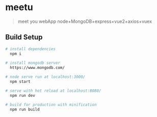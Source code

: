 # meetu

> meet you webApp
> node+MongoDB+express+vue2+axios+vuex

## Build Setup

``` bash
# install dependencies
  npm i
  
# install mongodb server
  https://www.mongodb.com/

# node serve run at localhost:3000/
  npm start

# serve with hot reload at localhost:8080/
  npm run dev

# build for production with minification
  npm run build

```
